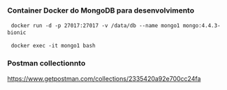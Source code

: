 ### Container Docker do MongoDB para desenvolvimento

<pre> <code>docker run -d -p 27017:27017 -v /data/db --name mongo1 mongo:4.4.3-bionic</code> </pre>
<pre> <code>docker exec -it mongo1 bash</code> </pre>

### Postman collectionnto


https://www.getpostman.com/collections/2335420a92e700cc24fa

